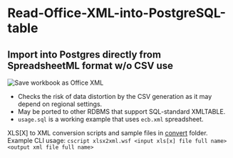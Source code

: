 # Read-Office-XML-into-PostgreSQL-table
## Import into Postgres directly from SpreadsheetML format w/o CSV use  

![Save workbook as Office XML](https://github.com/stefanov-sm/Read-Office-XML-into-PostgreSQL-table/blob/848070a33e5949484893ec90757830540ff62d0d/saveas.png)

- Checks the risk of data distortion by the CSV generation as it may depend on regional settings.   
- May be ported to other RDBMS that support SQL-standard XMLTABLE.  
- `usage.sql` is a working example that uses `ecb.xml` spreadsheet.  

XLS[X] to XML conversion scripts and sample files in [convert](https://github.com/stefanov-sm/Read-Office-XML-into-PostgreSQL-table/tree/main/convert) folder.  
Example CLI usage: `cscript xlsx2xml.wsf <input xls[x] file full name> <output xml file full name>`
